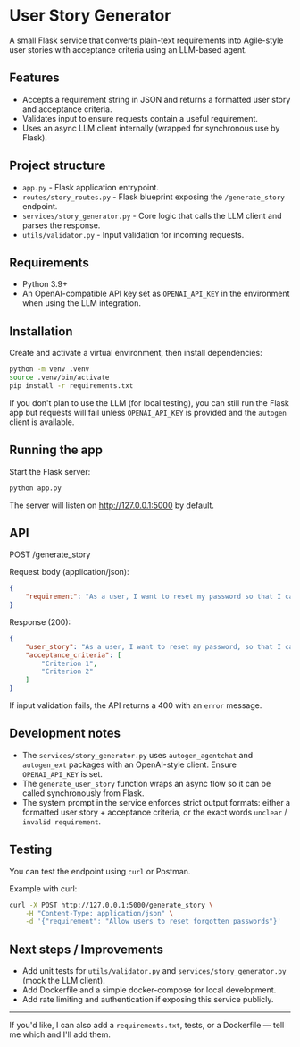 # User Story Generator

A small Flask service that converts plain-text requirements into Agile-style user stories with acceptance criteria using an LLM-based agent.

## Features

- Accepts a requirement string in JSON and returns a formatted user story and acceptance criteria.
- Validates input to ensure requests contain a useful requirement.
- Uses an async LLM client internally (wrapped for synchronous use by Flask).

## Project structure

- `app.py` - Flask application entrypoint.
- `routes/story_routes.py` - Flask blueprint exposing the `/generate_story` endpoint.
- `services/story_generator.py` - Core logic that calls the LLM client and parses the response.
- `utils/validator.py` - Input validation for incoming requests.

## Requirements

- Python 3.9+
- An OpenAI-compatible API key set as `OPENAI_API_KEY` in the environment when using the LLM integration.

## Installation

Create and activate a virtual environment, then install dependencies:

```bash
python -m venv .venv
source .venv/bin/activate
pip install -r requirements.txt
```

If you don't plan to use the LLM (for local testing), you can still run the Flask app but requests will fail unless `OPENAI_API_KEY` is provided and the `autogen` client is available.

## Running the app

Start the Flask server:

```bash
python app.py
```

The server will listen on http://127.0.0.1:5000 by default.

## API

POST /generate_story

Request body (application/json):

```json
{
	"requirement": "As a user, I want to reset my password so that I can regain access if I forget it."
}
```

Response (200):

```json
{
	"user_story": "As a user, I want to reset my password, so that I can regain access if I forget it.",
	"acceptance_criteria": [
		"Criterion 1",
		"Criterion 2"
	]
}
```

If input validation fails, the API returns a 400 with an `error` message.

## Development notes

- The `services/story_generator.py` uses `autogen_agentchat` and `autogen_ext` packages with an OpenAI-style client. Ensure `OPENAI_API_KEY` is set.
- The `generate_user_story` function wraps an async flow so it can be called synchronously from Flask.
- The system prompt in the service enforces strict output formats: either a formatted user story + acceptance criteria, or the exact words `unclear` / `invalid requirement`.

## Testing

You can test the endpoint using `curl` or Postman.

Example with curl:

```bash
curl -X POST http://127.0.0.1:5000/generate_story \
	-H "Content-Type: application/json" \
	-d '{"requirement": "Allow users to reset forgotten passwords"}'
```

## Next steps / Improvements

- Add unit tests for `utils/validator.py` and `services/story_generator.py` (mock the LLM client).
- Add Dockerfile and a simple docker-compose for local development.
- Add rate limiting and authentication if exposing this service publicly.

---

If you'd like, I can also add a `requirements.txt`, tests, or a Dockerfile — tell me which and I'll add them.

